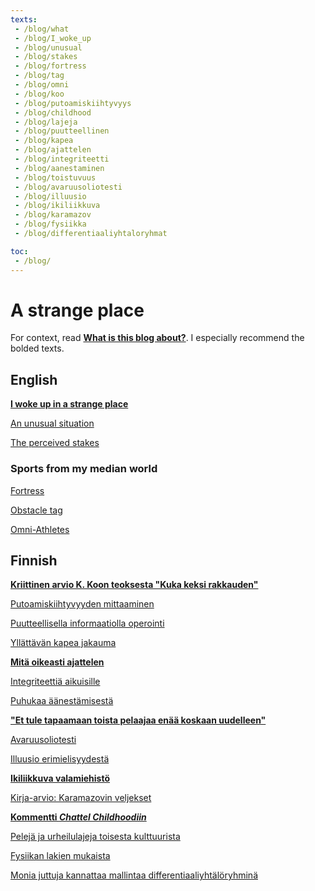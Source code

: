 ```yaml
---
texts:
 - /blog/what
 - /blog/I_woke_up
 - /blog/unusual
 - /blog/stakes
 - /blog/fortress
 - /blog/tag
 - /blog/omni
 - /blog/koo
 - /blog/putoamiskiihtyvyys
 - /blog/childhood
 - /blog/lajeja
 - /blog/puutteellinen
 - /blog/kapea
 - /blog/ajattelen
 - /blog/integriteetti
 - /blog/aanestaminen
 - /blog/toistuvuus
 - /blog/avaruusoliotesti
 - /blog/illuusio
 - /blog/ikiliikkuva
 - /blog/karamazov
 - /blog/fysiikka
 - /blog/differentiaaliyhtaloryhmat

toc:
 - /blog/
---
```


# A strange place

For context, read **[What is this blog about?](/blog/what)**. I especially recommend the bolded texts.

## English

**[I woke up in a strange place](/blog/I_woke_up)**

[An unusual situation](/blog/unusual)

[The perceived stakes](/blog/stakes)

### Sports from my median world

[Fortress](/blog/fortress)

[Obstacle tag](/blog/tag)

[Omni-Athletes](/blog/omni)

## Finnish

**[Kriittinen arvio K. Koon teoksesta "Kuka keksi rakkauden"](/blog/koo)**

[Putoamiskiihtyvyyden mittaaminen](/blog/putoamiskiihtyvyys)

[Puutteellisella informaatiolla operointi](/blog/puutteellinen)

[Yllättävän kapea jakauma](/blog/kapea)

**[Mitä oikeasti ajattelen](/blog/ajattelen)**

[Integriteettiä aikuisille](/blog/integriteetti)

[Puhukaa äänestämisestä](/blog/aanestaminen)

**["Et tule tapaamaan toista pelaajaa enää koskaan uudelleen"](/blog/toistuvuus)**

[Avaruusoliotesti](/blog/avaruusoliotesti)

[Illuusio erimielisyydestä](/blog/illuusio)

**[Ikiliikkuva valamiehistö](/blog/ikiliikkuva)**

[Kirja-arvio: Karamazovin veljekset](/blog/karamazov)

**[Kommentti *Chattel Childhoodiin*](/blog/childhood)**

[Pelejä ja urheilulajeja toisesta kulttuurista](/blog/lajeja)

[Fysiikan lakien mukaista](/blog/fysiikka)

[Monia juttuja kannattaa mallintaa differentiaaliyhtälöryhminä](/blog/differentiaaliyhtaloryhmat)
